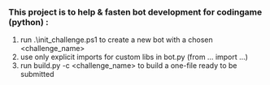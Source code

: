 ### This project is to help & fasten bot development for codingame (python) :
1. run .\init_challenge.ps1 to create a new bot with a chosen <challenge_name>
2. use only explicit imports for custom libs in bot.py (from ... import ...)
3. run build.py -c <challenge_name> to build a one-file ready to be submitted